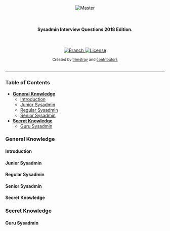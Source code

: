 <p align="center">
    <img src="https://github.com/trimstray/sysadmin_interview_questions/blob/master/doc/img/sysadmin_interview_questions_preview.png"
        alt="Master">
</p>

<br>

<h4 align="center">Sysadmin Interview Questions 2018 Edition.</h4>

<br>

<p align="center">
  <a href="https://github.com/trimstray/sysadmin_interview_questions/tree/master">
    <img src="https://img.shields.io/badge/Branch-master-green.svg?longCache=true"
        alt="Branch">
  </a>
  <a href="http://www.gnu.org/licenses/">
    <img src="https://img.shields.io/badge/License-GNU-blue.svg?longCache=true"
        alt="License">
  </a>
</p>

<div align="center">
  <sub>Created by
  <a href="https://twitter.com/trimstray">trimstray</a> and
  <a href="https://github.com/trimstray/sysadmin_interview_questions/graphs/contributors">
    contributors
  </a>
</div>

<br>

***

### Table of Contents

- **[General Knowledge](#general-knowledge)**
  * [Introduction](#introduction)
  * [Junior Sysadmin](#junior-sysadmin)
  * [Regular Sysadmin](#regular-sysadmin)
  * [Senior Sysadmin](#senior-sysadmin)
- **[Secret Knowledge](#secret-knowledge)**
  * [Guru Sysadmin](#guru-sysadmin)

### <a name="general-knowledge">General Knowledge</a>

#### Introduction

#### Junior Sysadmin

#### Regular Sysadmin

#### Senior Sysadmin

#### Secret Knowledge

### <a name="secret-knowledge">Secret Knowledge</a>

#### Guru Sysadmin
